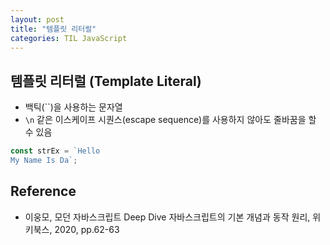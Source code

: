 ```yaml
---
layout: post
title: "템플릿 리터럴"
categories: TIL JavaScript
---
```


## 템플릿 리터럴 (Template Literal)

- 백틱(``)을 사용하는 문자열
- `\n` 같은 이스케이프 시퀀스(escape sequence)를 사용하지 않아도 줄바꿈을 할 수 있음

```JavaScript
const strEx = `Hello
My Name Is Da`;
```

## Reference

- 이웅모, 모던 자바스크립트 Deep Dive 자바스크립트의 기본 개념과 동작 원리, 위키북스, 2020, pp.62-63
